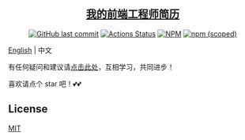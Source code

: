 <h2 align="center"><a href='#' target='_blank'>我的前端工程师简历</a></h2>
<p align="center">
  <a href='https://github.com/AmbroseRen/RESUME'><img src='https://img.shields.io/github/last-commit/AmbroseRen/RESUME' alt='GitHub last commit' /></a>
  <a href="https://github.com/AmbroseRen/RESUME/actions"><img src="https://github.com/AmbroseRen/RESUME/workflows/Action CI/badge.svg" alt="Actions Status"></a>
  <a href='https://www.npmjs.com/package/@fe_korey/resume'><img src='https://img.shields.io/npm/l/@fe_korey/resume' alt='NPM' /></a>
  <a href='https://www.npmjs.com/package/@fe_korey/resume'><img src='https://img.shields.io/npm/v/@fe_korey/resume' alt='npm (scoped)' /></a>
</p>

[English](./README.md) | 中文

有任何疑问和建议请[点击此处](https://github.com/AmbroseRen/RESUME/issues)，互相学习，共同进步！

喜欢请点个 star 吧！💕💕

## License

[MIT](./LICENSE)
